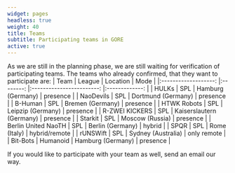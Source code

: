 ```yaml
---
widget: pages
headless: true
weight: 40
title: Teams
subtitle: Participating teams in GORE
active: true
---
```

As we are still in the planning phase, we are still waiting for verification of participating teams. 
The teams who already confirmed, that they want to participate are:
|         Team        	|  League  	|         Location         	|      Mode     	|
|:-------------------:	|:--------:	|:------------------------:	|:-------------:	|
|        HULKs        	|    SPL   	|     Hamburg (Germany)    	|    presence   	|
|      NaoDevils      	|    SPL   	|    Dortmund (Germany)    	|    presence   	|
|       B-Human       	|    SPL   	|     Bremen (Germany)     	|    presence   	|
|     HTWK Robots     	|    SPL   	|     Leipzip (Germany)    	|    presence   	|
|    R-ZWEI KICKERS   	|    SPL   	| Kaiserslautern (Germany) 	|    presence   	|
|       Starkit       	|    SPL   	|      Moscow (Russia)     	|    presence   	|
| Berlin United NaoTH 	|    SPL   	|     Berlin (Germany)     	|     hybrid    	|
|         SPQR        	|    SPL   	|       Rome (Italy)       	| hybrid/remote 	|
|       rUNSWift      	|    SPL   	|    Sydney (Australia)    	|  only remote  	|
|       Bit-Bots      	| Humanoid 	|     Hamburg (Germany)    	|    presence   	|

If you would like to participate with your team as well, send an email our way.
